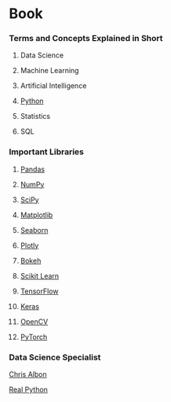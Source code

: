 # Book

### Terms and Concepts Explained in Short

1. Data Science

2. Machine Learning

3. Artificial Intelligence

4. [Python](https://docs.python.org/3/)

5. Statistics

6. SQL

### Important Libraries

1. [Pandas](https://pandas.pydata.org/) 

2. [NumPy](https://numpy.org/) 

3. [SciPy](https://www.scipy.org/) 

4. [Matplotlib](https://matplotlib.org/) 

5. [Seaborn](https://seaborn.pydata.org/) 

6. [Plotly](https://plotly.com/) 

7. [Bokeh](https://bokeh.org/) 

8. [Scikit Learn](https://scikit-learn.org/) 

9. [TensorFlow](https://www.tensorflow.org/) 

10. [Keras](https://keras.io/) 

11. [OpenCV](https://opencv.org/) 

12. [PyTorch](https://pytorch.org/)


### Data Science Specialist

[Chris Albon](https://chrisalbon.com/)

[Real Python](https://realpython.com/)



